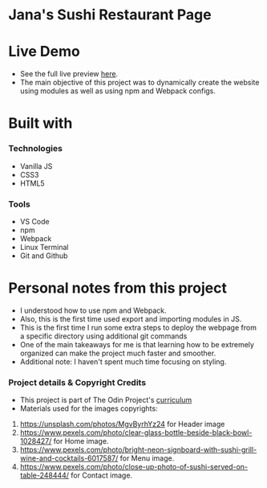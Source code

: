 <h1> Jana's Sushi Restaurant Page </h1>

# Live Demo 
- See the full live preview [here](https://janaiscoding.github.io/restaurant-page/).
- The main objective of this project was to dynamically create the website using modules as well as using npm and Webpack configs.</br> 

<h1> Built with </h1>

<h3> Technologies </h3>

- Vanilla JS
- CSS3
- HTML5

<h3> Tools </h3>

- VS Code 
- npm
- Webpack
- Linux Terminal
- Git and Github

<h1>Personal notes from this project</h1>

- I understood how to use npm and Webpack. </br>
- Also, this is the first time used export and importing modules in JS. </br>
- This is the first time I run some extra steps to deploy the webpage from a specific directory using additional git commands </br>
- One of the main takeaways for me is that learning how to be extremely organized can make the project much faster and smoother. </br>
- Additional note: I haven't spent much time focusing on styling. 

<h3> Project details & Copyright Credits </h3>

- This project is part of The Odin Project's [curriculum](https://www.theodinproject.com/lessons/node-path-javascript-restaurant-page) 
- Materials used for the images copyrights:

1. https://unsplash.com/photos/MgvByrhYz24 for Header image
2. https://www.pexels.com/photo/clear-glass-bottle-beside-black-bowl-1028427/ for Home image. 
3. https://www.pexels.com/photo/bright-neon-signboard-with-sushi-grill-wine-and-cocktails-6017587/ for Menu image.
4. https://www.pexels.com/photo/close-up-photo-of-sushi-served-on-table-248444/ for Contact image.


